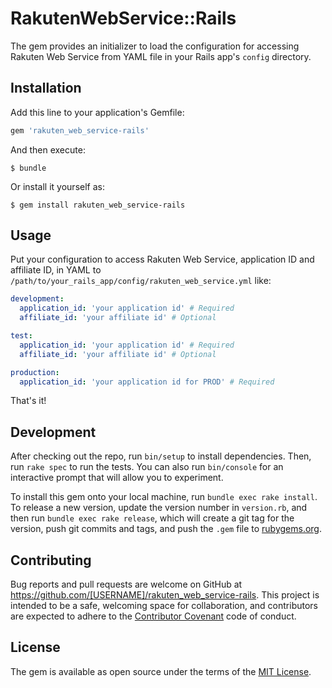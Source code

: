 # RakutenWebService::Rails

The gem provides an initializer to load the configuration for accessing Rakuten Web Service from YAML file in your Rails app's `config` directory.

## Installation

Add this line to your application's Gemfile:

```ruby
gem 'rakuten_web_service-rails'
```

And then execute:

    $ bundle

Or install it yourself as:

    $ gem install rakuten_web_service-rails

## Usage

Put your configuration to access Rakuten Web Service, application ID and affiliate ID, in YAML to `/path/to/your_rails_app/config/rakuten_web_service.yml` like:

  ```yaml
  development:
    application_id: 'your application id' # Required
    affiliate_id: 'your affiliate id' # Optional

  test:
    application_id: 'your application id' # Required
    affiliate_id: 'your affiliate id' # Optional

  production:
    application_id: 'your application id for PROD' # Required
  ```

That's it!

## Development

After checking out the repo, run `bin/setup` to install dependencies. Then, run `rake spec` to run the tests. You can also run `bin/console` for an interactive prompt that will allow you to experiment.

To install this gem onto your local machine, run `bundle exec rake install`. To release a new version, update the version number in `version.rb`, and then run `bundle exec rake release`, which will create a git tag for the version, push git commits and tags, and push the `.gem` file to [rubygems.org](https://rubygems.org).

## Contributing

Bug reports and pull requests are welcome on GitHub at https://github.com/[USERNAME]/rakuten_web_service-rails. This project is intended to be a safe, welcoming space for collaboration, and contributors are expected to adhere to the [Contributor Covenant](http://contributor-covenant.org) code of conduct.


## License

The gem is available as open source under the terms of the [MIT License](http://opensource.org/licenses/MIT).

